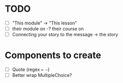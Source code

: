 # TODO

- [ ] "This module" -> "This lesson"
- [ ] their module on -? their course on
- [ ] Connecting your story to the message -> the story

# Components to create
- [ ] Quote (regex `> ~`)
- [ ] Better wrap MultipleChoice?
